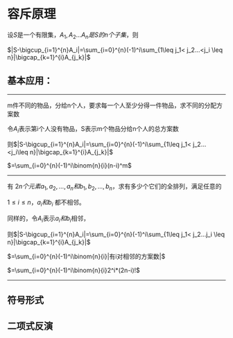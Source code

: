 # 容斥原理

设$S$是一个有限集，$A_1,A_2...A_n是S的n个子集$，则

$|S-\bigcup_{i=1}^{n}A_i|=\sum_{i=0}^{n}(-1)^i\sum_{1\leq j_1< j_2...<j_i \leq n}|\bigcap_{k=1}^{i}A_{j_k}|$

## 基本应用：

---

m件不同的物品，分给n个人，要求每一个人至少分得一件物品，求不同的分配方案数

令$A_i$表示第i个人没有物品，S表示m个物品分给n个人的总方案数

则$|S-\bigcup_{i=1}^{n}A_i|=\sum_{i=0}^{n}(-1)^i\sum_{1\leq j_1< j_2...<j_i\leq n}|\bigcap_{k=1}^{i}A_{j_k}|$

$=\sum_{i=0}^{n}(-1)^i\binom{n}{i}(n-i)^m$

---

有 $2n 个元素 a_1,a_2, ...,a_n 和 b_1,b_2, ...,b_n$，求有多少个它们的全排列，满足任意的

$1 ≤i≤n， a_i 和 b_i$ 都不相邻。

同样的，令$A_i$表示$a_i和b_i$相邻，

则$|S-\bigcup_{i=1}^{n}A_i|=\sum_{i=0}^{n}(-1)^i\sum_{1\leq j_1< j_2...j_i \leq n}|\bigcap_{k=1}^{i}A_{j_k}|$

$=\sum_{i=0}^{n}(-1)^i\binom{n}{i}|有i对相邻的方案数|$

$=\sum_{i=0}^{n}(-1)^i\binom{n}{i}2^i*(2n-i)!$

---

## 符号形式



## 二项式反演





